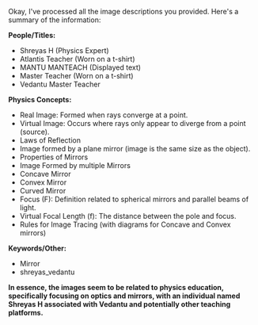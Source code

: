 Okay, I've processed all the image descriptions you provided. Here's a summary of the information:

**People/Titles:**

*   Shreyas H (Physics Expert)
*   Atlantis Teacher (Worn on a t-shirt)
*   MANTU MANTEACH (Displayed text)
*   Master Teacher (Worn on a t-shirt)
*   Vedantu Master Teacher

**Physics Concepts:**

*   Real Image: Formed when rays converge at a point.
*   Virtual Image: Occurs where rays only appear to diverge from a point (source).
*   Laws of Reflection
*   Image formed by a plane mirror (image is the same size as the object).
*   Properties of Mirrors
*   Image Formed by multiple Mirrors
*   Concave Mirror
*   Convex Mirror
*   Curved Mirror
*   Focus (F): Definition related to spherical mirrors and parallel beams of light.
*   Virtual Focal Length (f): The distance between the pole and focus.
*   Rules for Image Tracing (with diagrams for Concave and Convex mirrors)

**Keywords/Other:**

*   Mirror
*   shreyas\_vedantu

**In essence, the images seem to be related to physics education, specifically focusing on optics and mirrors, with an individual named Shreyas H associated with Vedantu and potentially other teaching platforms.**